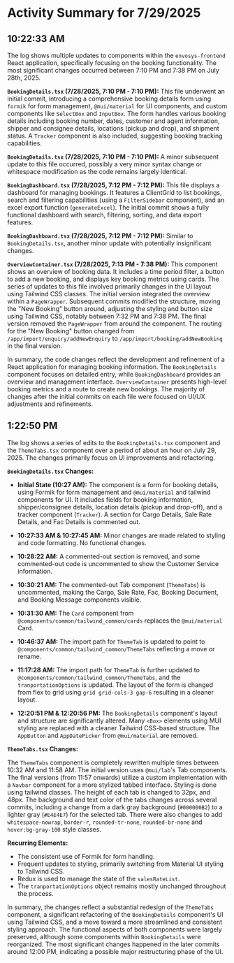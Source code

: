 # Activity Summary for 7/29/2025

## 10:22:33 AM
The log shows multiple updates to components within the `envosys-frontend` React application, specifically focusing on the booking functionality.  The most significant changes occurred between 7:10 PM and 7:38 PM on July 28th, 2025.

**`BookingDetails.tsx` (7/28/2025, 7:10 PM - 7:10 PM):** This file underwent an initial commit, introducing a comprehensive booking details form using `formik` for form management,  `@mui/material` for UI components, and custom components like `SelectBox` and `InputBox`.  The form handles various booking details including booking number, dates, customer and agent information, shipper and consignee details, locations (pickup and drop), and shipment status.  A `Tracker` component is also included, suggesting booking tracking capabilities.

**`BookingDetails.tsx` (7/28/2025, 7:10 PM - 7:10 PM):** A minor subsequent update to this file occurred, possibly a very minor syntax change or whitespace modification as the code remains largely identical.


**`BookingDashboard.tsx` (7/28/2025, 7:12 PM - 7:12 PM):** This file displays a dashboard for managing bookings. It features a ClientGrid to list bookings,  search and filtering capabilities (using a `FilterSidebar` component), and an excel export function (`generateExcel`). The initial commit shows a fully functional dashboard with search, filtering, sorting, and data export features.

**`BookingDashboard.tsx` (7/28/2025, 7:12 PM - 7:12 PM):**  Similar to `BookingDetails.tsx`, another minor update with potentially insignificant changes.

**`OverviewContainer.tsx` (7/28/2025, 7:13 PM - 7:38 PM):** This component shows an overview of booking data. It includes a time period filter, a button to add a new booking, and displays key booking metrics using cards.  The series of updates to this file involved primarily changes in the UI layout using Tailwind CSS classes. The initial version integrated the overview within a `PageWrapper`.  Subsequent commits modified the structure,  moving the "New Booking" button around, adjusting the styling and button size using Tailwind CSS, notably between 7:32 PM and 7:38 PM.  The final version removed the `PageWrapper` from around the component.  The routing for the "New Booking" button changed from `/app/import/enquiry/addNewEnquiry` to `/app/import/booking/addNewBooking`  in the final version.

In summary, the code changes reflect the development and refinement of a React application for managing booking information. The `BookingDetails` component focuses on detailed entry, while `BookingDashboard` provides an overview and management interface. `OverviewContainer` presents high-level booking metrics and a route to create new bookings.  The majority of changes after the initial commits on each file were focused on UI/UX adjustments and refinements.


## 1:22:50 PM
The log shows a series of edits to the `BookingDetails.tsx` component and the `ThemeTabs.tsx` component over a period of about an hour on July 29, 2025.  The changes primarily focus on UI improvements and refactoring.

**`BookingDetails.tsx` Changes:**

* **Initial State (10:27 AM):** The component is a form for booking details, using Formik for form management and `@mui/material` and tailwind components for UI. It includes fields for booking information, shipper/consignee details, location details (pickup and drop-off), and  a tracker component (`Tracker`).  A section for Cargo Details, Sale Rate Details, and Fac Details is commented out.

* **10:27:33 AM & 10:27:45 AM:** Minor changes are made related to styling and code formatting. No functional changes.

* **10:28:22 AM:**  A commented-out section is removed, and some commented-out code is uncommented to show the Customer Service information.

* **10:30:21 AM:** The commented-out Tab component (`ThemeTabs`) is uncommented, making the Cargo, Sale Rate, Fac, Booking Document, and Booking Message components visible.

* **10:31:30 AM:** The `Card` component from `@components/common/tailwind_common/cards` replaces the `@mui/material` Card.

* **10:46:37 AM:** The import path for `ThemeTab` is updated to point to `@components/common/tailwind_common/ThemeTabs` reflecting a move or rename.

* **11:17:28 AM:** The import path for `ThemeTab` is further updated to `@components/common/tailwind_common/ThemeTabs`, and the `tranportationOptions` is updated. The layout of the form is changed from flex to grid using `grid grid-cols-3 gap-6` resulting in a cleaner layout.

* **12:20:51 PM & 12:20:56 PM:**  The `BookingDetails` component's layout and structure are significantly altered.  Many `<Box>` elements using MUI styling are replaced with a cleaner Tailwind CSS-based structure.  The `AppButton` and `AppDatePicker` from `@mui/material` are removed.


**`ThemeTabs.tsx` Changes:**

The `ThemeTabs` component is completely rewritten multiple times between 10:32 AM and 11:58 AM. The initial version uses `@mui/lab`'s Tab components.  The final versions (from 11:57 onwards) utilize a custom implementation with a `Navbar` component for a more stylized tabbed interface.  Styling is done using tailwind classes. The height of each tab is changed to 32px, and 48px. The background and text color of the tabs changes across several commits, including  a change from a dark gray background (`#000000B2`) to a lighter gray (`#E4E4E7`) for the selected tab. There were also changes to add `whitespace-nowrap`, `border-r`, `rounded-tr-none`, `rounded-br-none` and  `hover:bg-gray-100` style classes.

**Recurring Elements:**

* The consistent use of Formik for form handling.
* Frequent updates to styling, primarily switching from Material UI styling to Tailwind CSS.
*  Redux is used to manage the state of the `salesRateList`.
* The `tranportationOptions` object remains mostly unchanged throughout the process.



In summary, the changes reflect a substantial redesign of the `ThemeTabs` component,  a significant refactoring of the `BookingDetails` component's UI using Tailwind CSS, and a move toward a more streamlined and consistent styling approach. The functional aspects of both components were largely preserved, although some components within `BookingDetails` were reorganized.  The most significant changes happened in  the later commits around 12:00 PM, indicating a possible major restructuring phase of the UI.
